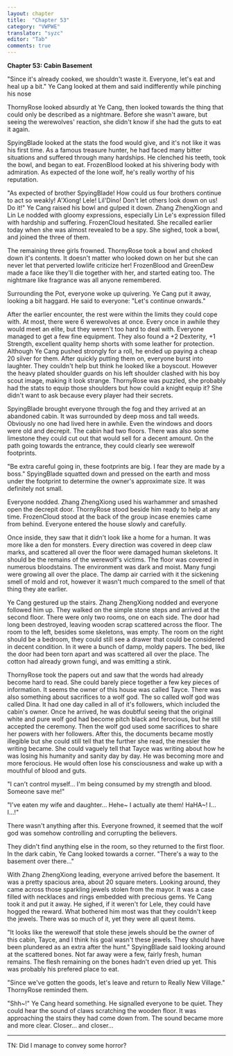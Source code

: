 ```yaml
---
layout: chapter
title:  "Chapter 53"
category: "VWPWE"
translator: "syzc"
editor: "Tab"
comments: true
---
```


**Chapter 53: Cabin Basement**
 
"Since it's already cooked, we shouldn't waste it. Everyone, let's eat and heal up a bit." Ye Cang looked at them and said indifferently while pinching his nose 
 
ThornyRose looked absurdly at Ye Cang, then looked towards the thing that could only be described as a nightmare. Before she wasn't aware, but seeing the werewolves' reaction, she didn't know if she had the guts to eat it again.
 
SpyingBlade looked at the stats the food would give, and it's not like it was his first time. As a famous treasure hunter, he had faced many bitter situations and suffered through many hardships. He clenched his teeth, took the bowl, and began to eat. FrozenBlood looked at his shivering body with admiration. As expected of the lone wolf, he's really worthy of his reputation.
 
"As expected of brother SpyingBlade! How could us four brothers continue to act so weakly! A'Xiong! Lele! Lil'Dino! Don't let others look down on us! Do it!" Ye Cang raised his bowl and gulped it down. Zhang ZhengXiogn and Lin Le nodded with gloomy expressions, especially Lin Le's expression filled with hardship and suffering. FrozenCloud hesitated. She recalled earlier today when she was almost revealed to be a spy. She sighed, took a bowl, and joined the three of them. 
 
The remaining three girls frowned. ThornyRose took a bowl and choked down it's contents. It doesn't matter who looked down on her but she can never let that perverted lowlife criticize her! FrozenBlood and GreenDew made a face like they'll die together with her, and started eating too. The nightmare like fragrance was all anyone remembered.
 
Surrounding the Pot, everyone woke up quivering. Ye Cang put it away, looking a bit haggard. He said to everyone: "Let's continue onwards."
 
After the earlier encounter, the rest were within the limits they could cope with. At most, there were 6 werewolves at once. Every once in awhile they would meet an elite, but they weren't too hard to deal with. Everyone managed to get a few fine equipment. They also found a +2 Dexterity, +1 Strength, excellent quality hemp shorts with some leather for protection. Although Ye Cang pushed strongly for a roll, he ended up paying a cheap 20 silver for them. After quickly putting them on, everyone burst into laughter. They couldn't help but think he looked like a boyscout. However the heavy plated shoulder guards on his left shoulder clashed with his boy scout image, making it look strange. ThornyRose was puzzled, she probably had the stats to equip those shoulders but how could a knight equip it? She didn't want to ask because every player had their secrets.
 
SpyingBlade brought everyone through the fog and they arrived at an abandoned cabin. It was surrounded by deep moss and tall weeds. Obviously no one had lived here in awhile. Even the windows and doors were old and decrepit. The cabin had two floors. There was also some limestone they could cut out that would sell for a decent amount. On the path going towards the entrance, they could clearly see werewolf footprints.
 
"Be extra careful going in, these footprints are big. I fear they are made by a boss." SpyingBlade squatted down and pressed on the earth and moss under the footprint to determine the owner's approximate size. It was definitely not small.
 
Everyone nodded. Zhang ZhengXiong used his warhammer and smashed open the decrepit door. ThornyRose stood beside him ready to help at any time. FrozenCloud stood at the back of the group incase enemies came from behind. Everyone entered the house slowly and carefully.
 
Once inside, they saw that it didn't look like a home for a human. It was more like a den for monsters. Every direction was covered in deep claw marks, and scattered all over the floor were damaged human skeletons. It should be the remains of the werewolf's victims. The floor was covered in numerous bloodstains. The environment was dark and moist. Many fungi were growing all over the place. The damp air carried with it the sickening smell of mold and rot, however it wasn't much compared to the smell of that thing they ate earlier.
 
Ye Cang gestured up the stairs. Zhang ZhengXiong nodded and everyone followed him up. They walked on the simple stone steps and arrived at the second floor. There were only two rooms, one on each side. The door had long been destroyed, leaving wooden scrap scattered across the floor. The room to the left, besides some skeletons, was empty. The room on the right should be a bedroom, they could still see a drawer that could be considered in decent condition. In it were a bunch of damp, moldy papers. The bed, like the door had been torn apart and was scattered all over the place. The cotton had already grown fungi, and was emitting a stink.
 
ThornyRose took the papers out and saw that the words had already become hard to read. She could barely piece together a few key pieces of information. It seems the owner of this house was called Tayce. There was also something about sacrifices to a wolf god. The so called wolf god was called Dina. It had one day called in all of it's followers, which included the cabin's owner. Once he arrived, he was doubtful seeing that the original white and pure wolf god had become pitch black and ferocious, but he still accepted the ceremony. Then the wolf god used some sacrifices to share her powers with her followers. After this, the documents became mostly illegible but she could still tell that the further she read, the messier the writing became. She could vaguely tell that Tayce was writing about how he was losing his humanity and sanity day by day. He was becoming more and more ferocious. He would often lose his consciousness and wake up with a mouthful of blood and guts.
 
"I can't control myself... I'm being consumed by my strength and blood. Someone save me!" 
 
"I've eaten my wife and daughter... Hehe~ I actually ate them! HaHA~! I... I...!"
 
There wasn't anything after this. Everyone frowned, it seemed that the wolf god was somehow controlling and corrupting the believers.
 
They didn't find anything else in the room, so they returned to the first floor. In the dark cabin, Ye Cang looked towards a corner. "There's a way to the basement over there..."
 
With Zhang ZhengXiong leading, everyone arrived before the basement. It was a pretty spacious area, about 20 square meters. Looking around, they came across those sparkling jewels stolen from the mayor. It was a case filled with necklaces and rings embedded with precious gems. Ye Cang took it and put it away. He sighed, if it weren't for Lele, they could have hogged the reward. What bothered him most was that they couldn't keep the jewels. There was so much of it, yet they were all quest items.
 
"It looks like the werewolf that stole these jewels should be the owner of this cabin, Tayce, and I think his goal wasn't these jewels. They should have been plundered as an extra after the hunt." SpyingBlade said looking around at the scattered bones. Not far away were a few, fairly fresh, human remains. The flesh remaining on the bones hadn't even dried up yet. This was probably his prefered place to eat.
 
"Since we've gotten the goods, let's leave and return to Really New Village." ThornyRose reminded them.
 
"Shh~!" Ye Cang heard something. He signalled everyone to be quiet. They could hear the sound of claws scratching the wooden floor. It was approaching the stairs they had come down from. The sound became more and more clear. Closer... and closer...

---

TN: Did I manage to convey some horror?